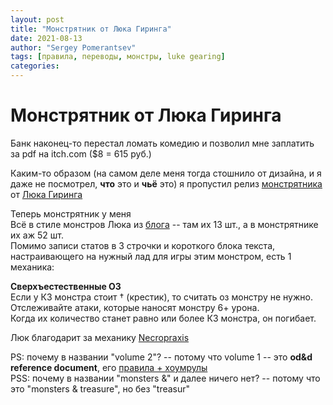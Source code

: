 ```yaml
---
layout: post
title: "Монстрятник от Люка Гиринга"
date: 2021-08-13
author: "Sergey Pomerantsev"
tags: [правила, переводы, монстры, luke gearing]
categories:
---
```


# Монстрятник от Люка Гиринга

Банк наконец-то перестал ломать комедию и позволил мне заплатить за pdf на itch.com ($8 = 615 руб.)  

Каким-то образом (на самом деле меня тогда стошнило от дизайна, и я даже не посмотрел, **что** это и **чьё** это) я пропустил релиз [монстрятника](https://lukegearing.itch.io/volume-2-monsters) от [Люка Гиринга](https://lukegearing.blot.im/)  

Теперь монстрятник у меня  
Всё в стиле монстров Люка из [блога](https://lukegearing.blot.im/tagged/mmm) -- там их 13 шт., а в монстрятнике их аж 52 шт.  
Помимо записи статов в 3 строчки и короткого блока текста, настраивающего на нужный лад для игры этим монстром, есть 1 механика:  

**Cверхъестественные ОЗ**  
Если у КЗ монстра стоит † (крестик), то считать оз монстру не нужно.  
Отслеживайте атаки, которые наносят монстру 6+ урона.  
Когда их количество станет равно или более КЗ монстра, он погибает.  

Люк благодарит за механику [Necropraxis](https://www.necropraxis.com/)  

PS: почему в названии "volume 2"? -- потому что volume 1 -- это **od&d reference document**, его [правила + хоумрулы](https://lukegearing.blot.im/odandd-reference-document)  
PSS: почему в названии "monsters &" и далее ничего нет? -- потому что это "monsters & treasure", но без "treasur"
